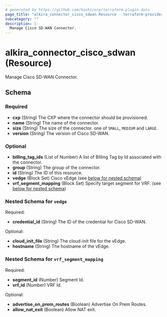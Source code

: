 ```yaml
---
# generated by https://github.com/hashicorp/terraform-plugin-docs
page_title: "alkira_connector_cisco_sdwan Resource - terraform-provider-alkira"
subcategory: ""
description: |-
  Manage Cisco SD-WAN Connector.
---
```


# alkira_connector_cisco_sdwan (Resource)

Manage Cisco SD-WAN Connector.



<!-- schema generated by tfplugindocs -->
## Schema

### Required

- **cxp** (String) The CXP where the connector should be provisioned.
- **name** (String) The name of the connector.
- **size** (String) The size of the connector. one of `SMALL`, `MEDIUM` and `LARGE`.
- **version** (String) The version of Cisco SD-WAN.

### Optional

- **billing_tag_ids** (List of Number) A list of Billing Tag by Id associated with the connector.
- **group** (String) The group of the connector.
- **id** (String) The ID of this resource.
- **vedge** (Block Set) Cisco vEdge (see [below for nested schema](#nestedblock--vedge))
- **vrf_segment_mapping** (Block Set) Specify target segment for VRF. (see [below for nested schema](#nestedblock--vrf_segment_mapping))

<a id="nestedblock--vedge"></a>
### Nested Schema for `vedge`

Required:

- **credential_id** (String) The ID of the credential for Cisco SD-WAN.

Optional:

- **cloud_init_file** (String) The cloud-init file for the vEdge.
- **hostname** (String) The hostname of the vEdge.


<a id="nestedblock--vrf_segment_mapping"></a>
### Nested Schema for `vrf_segment_mapping`

Required:

- **segment_id** (Number) Segment Id.
- **vrf_id** (Number) VRF Id.

Optional:

- **advertise_on_prem_routes** (Boolean) Advertise On Prem Routes.
- **allow_nat_exit** (Boolean) Allow NAT exit.



